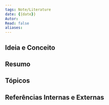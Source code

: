 ```yaml
---
tags: Note/Literature
date: {{date}}
Autor: 
Read: false
aliases:
---
```

## Ideia e Conceito

## Resumo

## Tópicos

## Referências Internas e Externas

